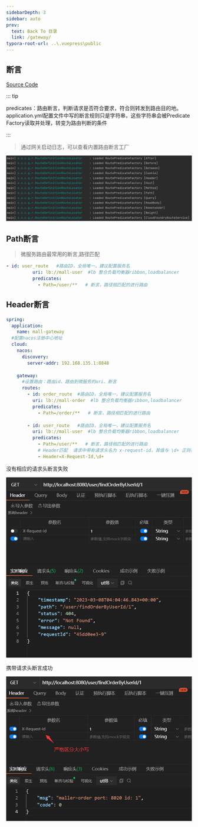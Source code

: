 ```yaml
---
sidebarDepth: 3
sidebar: auto
prev:
  text: Back To 目录
  link: /gateway/
typora-root-url: ..\.vuepress\public
---
```






## 断言

[Source Code](https://github.com/Q10Viking/springcloudalibaba/tree/main/springcloudgateway/02-gateway-predicates)

::: tip

predicates：路由断言，判断请求是否符合要求，符合则转发到路由目的地。application.yml配置文件中写的断言规则只是字符串，这些字符串会被Predicate Factory读取并处理，转变为路由判断的条件

:::

> 通过网关启动日志，可以查看内置路由断言工厂

![image-20230308114834701](/images/gateway/image-20230308114834701.png)



## Path断言

> 微服务路由最常用的断言,路径匹配

```yml
- id: user_route   #路由ID，全局唯一，建议配置服务名
          uri: lb://mall-user  #lb 整合负载均衡器ribbon,loadbalancer
          predicates:
            - Path=/user/**   # 断言，路径相匹配的进行路由
```



## Header断言

```yml
spring:
  application:
    name: mall-gateway
  #配置nacos注册中心地址
  cloud:
    nacos:
      discovery:
        server-addr: 192.168.135.1:8848

    gateway:
      #设置路由：路由id、路由到微服务的uri、断言
      routes:
        - id: order_route  #路由ID，全局唯一，建议配置服务名
          uri: lb://mall-order  #lb 整合负载均衡器ribbon,loadbalancer
          predicates:
            - Path=/order/**   # 断言，路径相匹配的进行路由

        - id: user_route   #路由ID，全局唯一，建议配置服务名
          uri: lb://mall-user  #lb 整合负载均衡器ribbon,loadbalancer
          predicates:
            - Path=/user/**   # 断言，路径相匹配的进行路由
            # Header匹配  请求中带有请求头名为 x-request-id，其值与 \d+ 正则表达式匹配
            - Header=X-Request-Id,\d+
```

没有相应的请求头断言失败

![image-20230308120459226](/images/gateway/image-20230308120459226.png)



携带请求头断言成功

![image-20230308120425048](/images/gateway/image-20230308120425048.png)
